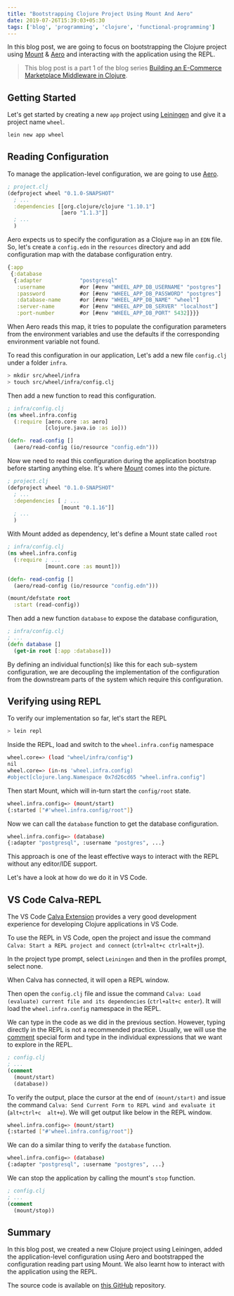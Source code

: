 ```yaml
---
title: "Bootstrapping Clojure Project Using Mount And Aero"
date: 2019-07-26T15:39:03+05:30
tags: ['blog', 'programming', 'clojure', 'functional-programming']
---
```


In this blog post, we are going to focus on bootstrapping the Clojure project using [Mount](https://github.com/tolitius/mount) & [Aero](https://github.com/juxt/aero) and interacting with the application using the REPL.


> This blog post is a part 1 of the blog series [Building an E-Commerce Marketplace Middleware in Clojure](/blog/marketplace-middleware/intro).


## Getting Started

Let's get started by creating a new `app` project using [Leiningen](https://github.com/technomancy/leiningen) and give it a project name `wheel`. 

```bash
lein new app wheel
```

## Reading Configuration

To manage the application-level configuration, we are going to use [Aero](https://github.com/juxt/aero). 

```clojure
; project.clj
(defproject wheel "0.1.0-SNAPSHOT"
  ; ...
  :dependencies [[org.clojure/clojure "1.10.1"]
                 [aero "1.1.3"]]
  ; ...
  )
```

Aero expects us to specify the configuration as a Clojure `map` in an `EDN` file. So, let's create a `config.edn` in the `resources` directory and add configuration map with the database configuration entry.

```clojure
{:app
 {:database
  {:adapter            "postgresql"
   :username           #or [#env "WHEEL_APP_DB_USERNAME" "postgres"]
   :password           #or [#env "WHEEL_APP_DB_PASSWORD" "postgres"]
   :database-name      #or [#env "WHEEL_APP_DB_NAME" "wheel"]
   :server-name        #or [#env "WHEEL_APP_DB_SERVER" "localhost"]
   :port-number        #or [#env "WHEEL_APP_DB_PORT" 5432]}}}
```

When Aero reads this map, it tries to populate the configuration parameters from the environment variables and use the defaults if the corresponding environment variable not found. 

To read this configuration in our application, Let's add a new file `config.clj` under a folder `infra`. 

```bash
> mkdir src/wheel/infra
> touch src/wheel/infra/config.clj
```

Then add a new function to read this configuration.

```clojure
; infra/config.clj
(ns wheel.infra.config
  (:require [aero.core :as aero]
            [clojure.java.io :as io]))

(defn- read-config []
  (aero/read-config (io/resource "config.edn")))
```

Now we need to read this configuration during the application bootstrap before starting anything else. It's where [Mount](https://github.com/tolitius/mount) comes into the picture. 

```clojure
; project.clj
(defproject wheel "0.1.0-SNAPSHOT"
  ; ...
  :dependencies [ ; ...
                 [mount "0.1.16"]]
  ; ...
  )
```

With Mount added as dependency, let's define a Mount state called `root` 

```clojure
; infra/config.clj
(ns wheel.infra.config
  (:require ; ...
            [mount.core :as mount]))

(defn- read-config []
  (aero/read-config (io/resource "config.edn")))

(mount/defstate root
  :start (read-config))
```

Then add a new function `database` to expose the database configuration, 

```clojure
; infra/config.clj
; ...
(defn database []
  (get-in root [:app :database]))
```

By defining an individual function(s) like this for each sub-system configuration, we are decoupling the implementation of the configuration from the downstream parts of the system which require this configuration. 

## Verifying using REPL

To verify our implementation so far, let's start the REPL

```bash
> lein repl
```

Inside the REPL, load and switch to the `wheel.infra.config` namespace

```bash
wheel.core=> (load "wheel/infra/config")
nil
wheel.core=> (in-ns 'wheel.infra.config)
#object[clojure.lang.Namespace 0x7d26cd65 "wheel.infra.config"]
```

Then start Mount, which will in-turn start the `config/root` state.

```bash
wheel.infra.config=> (mount/start)
{:started ["#'wheel.infra.config/root"]}
```

Now we can call the `database` function to get the database configuration.

```bash
wheel.infra.config=> (database)
{:adapter "postgresql", :username "postgres", ...}
```

This approach is one of the least effective ways to interact with the REPL without any editor/IDE support. 

Let's have a look at how do we do it in VS Code.

## VS Code Calva-REPL

The VS Code [Calva Extension](https://marketplace.visualstudio.com/items?itemName=betterthantomorrow.calva) provides a very good development experience for developing Clojure applications in VS Code. 

To use the REPL in VS Code, open the project and issue the command `Calva: Start a REPL project and connect` (`ctrl+alt+c ctrl+alt+j`).

In the project type prompt, select `Leiningen` and then in the profiles prompt, select none. 

When Calva has connected, it will open a REPL window. 

Then open the `config.clj` file and issue the command `Calva: Load (evaluate) current file and its dependencies` (`ctrl+alt+c enter`). It will load the `wheel.infra.config` namespace in the REPL.

We can type in the code as we did in the previous section. However, typing directly in the REPL is not a recommended practice. Usually, we will use the [comment](https://clojuredocs.org/clojure.core/comment) special form and type in the individual expressions that we want to explore in the REPL. 

```clojure
; config.clj
; ...
(comment 
  (mount/start)
  (database))
```

To verify the output, place the cursor at the end of `(mount/start)` and issue the command `Calva: Send Current Form to REPL wind and evaluate it` (`alt+ctrl+c  alt+e`). We will get output like below in the REPL window. 

```bash
wheel.infra.config=> (mount/start)
{:started ["#'wheel.infra.config/root"]}
```

We can do a similar thing to verify the `database` function.

```bash
wheel.infra.config=> (database)
{:adapter "postgresql", :username "postgres", ...}
```

We can stop the application by calling the mount's `stop` function.

```clojure
; config.clj
; ...
(comment 
  (mount/stop))
```

## Summary

In this blog post, we created a new Clojure project using Leiningen, added the application-level configuration using Aero and bootstrapped the configuration reading part using Mount. We also learnt how to interact with the application using the REPL.

The source code is available on [this GitHub](https://github.com/demystifyfp/BlogSamples/tree/0.13/clojure/wheel) repository. 
